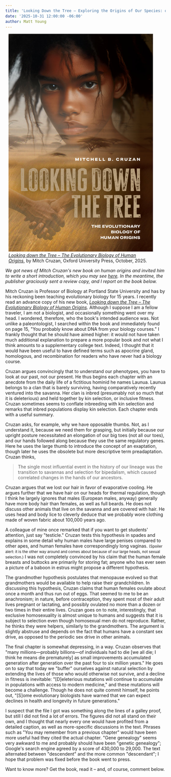 ```yaml
---
title: 'Looking Down the Tree – Exploring the Origins of Our Species: out today'
date: '2025-10-31 12:00:00 -06:00'
author: Matt Young
---
```

<figure class="on-the-left-side" style="margin-top: 10px; margin-right: 40px; margin-bottom: 10px; margin-left: 10px;">
<img src="/uploads/2025/Cruzan_Cover_600.jpg" alt="Book cover."/>

<figcaption><a href="https://www.amazon.com/Looking-Down-Tree-Evolutionary-Biology/dp/0197805167/"><i>Looking down the Tree – The Evolutionary Biology of Human Origins</i></a>, by Mitch Cruzan, Oxford University Press, October, 2025.</figcaption>
</figure>

<i>We got news of Mitch Cruzan's new book on human origins and invited him to write a short introduction, which you may see <a href="https://pandasthumb.org/archives/2025/10/looking-down-the-tree-preview.html">here</a>. In the meantime, the publisher graciously sent a review copy, and I report on the book below.</i>

Mitch Cruzan is Professor of Biology at Portland State University and has by his reckoning been teaching evolutionary biology for 15 years. I recently read an advance copy of his new book, <a href="https://www.amazon.com/Looking-Down-Tree-Evolutionary-Biology/dp/0197805167/"><i>Looking down the Tree – The Evolutionary Biology of Human Origins</i></a>. Although I suppose I am a fellow traveler, I am not a biologist, and occasionally something went over my head. I wondered, therefore, who the book's intended audience was. Not unlike a paleontologist, I searched within the book and immediately found on page 15, "You probably know about DNA from your biology courses." I frankly thought that he should have aimed higher: it would not have taken much additional explanation to prepare a more popular book and not what I think amounts to a supplementary college text. Indeed, I thought that it would have been useful to have defined terms such as apocrine gland, homologous, and recombination for readers who have never had a biology course.

Cruzan argues convincingly that to understand our phenotypes, you have to look at our past, not our present. He thus begins each chapter with an anecdote from the daily life of a fictitious hominid he names Launua. Launua belongs to a clan that is barely surviving, having comparatively recently ventured into the savanna. Her clan is inbred (presumably not so much that it is deleterious) and held together by kin selection, or inclusive fitness. Cruzan sometimes seems to conflate inbreeding with kin selection and remarks that inbred populations display kin selection. Each chapter ends with a useful summary.

Cruzan asks, for example, why we have opposable thumbs. Not, as I understand it, because we need them for grasping, but initially because our upright posture necessitated an elongation of our big toes (not all our toes), and our hands followed along because they use the same regulatory genes. Here he uses the large thumb to introduce the concept of an exaptation, though later he uses the obsolete but more descriptive term preadaptation. Cruzan thinks,

<!--more-->

<blockquote>The single most influential event in the history of our lineage was the transition to savannas and selection for bipedalism, which caused correlated changes in the hands of our ancestors.</blockquote>

Cruzan argues that we lost our hair in favor of evaporative cooling. He argues further that we have hair on our heads for thermal regulation, though I think he largely ignores that males (European males, anyway) generally have more body hair than females, as well as full beards. He does not discuss other animals that live on the savanna and are covered with hair. He uses head and body lice to cleverly deduce that we probably wore clothing made of woven fabric about 100,000 years ago. 

A colleague of mine once remarked that if you want to get students' attention, just say "testicle." Cruzan tests this hypothesis in spades and explains in some detail why human males have large penises compared to other apes, and human females have correspondingly long vaginas. <small>(Spoiler alert: it is the other way around and comes about because of our large heads, not sexual selection.)</small> I was not completely convinced by his claim that the human female breasts and buttocks are primarily for storing fat; anyone who has ever seen a picture of a baboon in estrus might propose a different hypothesis. 

The grandmother hypothesis postulates that menopause evolved so that grandmothers would be available to help raise their grandchildren. In discussing this hypothesis, Cruzan claims that human females ovulate about once a month and thus run out of eggs. That seemed to me to be an anachronism; in nature, before contraception, they spent most of their adult lives pregnant or lactating, and possibly ovulated no more than a dozen or two times in their entire lives. Cruzan goes on to note, interestingly, that exclusive homosexuality is almost unique to humans and suggests that it is subject to selection even though homosexual men do not reproduce. Rather, he thinks they were helpers, similarly to the grandmothers. The argument is slightly abstruse and depends on the fact that humans have a constant sex drive, as opposed to the periodic sex drive in other animals.

The final chapter is somewhat depressing, in a way. Cruzan observes that "many millions—probably billions—of individuals had to die [we all die; I think he means die prematurely] as small improvements accumulated generation after generation over the past four to six million years." He goes on to say that today we "buffer" ourselves against natural selection by extending the lives of those who would otherwise not survive, and a decline in fitness is inevitable: "[D]eleterious mutations will continue to accumulate in populations with access to modern medicine," and these mutations will become a challenge. Though he does not quite commit himself, he points out, "[S]ome evolutionary biologists have warned that we can expect declines in health and longevity in future generations."

I suspect that the file I got was something along the lines of a galley proof, but still I did not find a lot of errors. The figures did not all stand on their own, and I thought that nearly every one would have profited from a detailed caption, as well as more-specific discussions in the text. Phrases such as "You may remember from a previous chapter" would have been more useful had they cited the actual chapter. "Gene genealogy" seems very awkward to me and probably should have been "genetic genealogy"; Google's search engine agreed by a score of 430,000 to 29,000. The text alternated between "descendent" and the more common "descendant"; I hope that problem was fixed before the book went to press.

Want to know more? Get the book, read it – and, of course, comment below.

